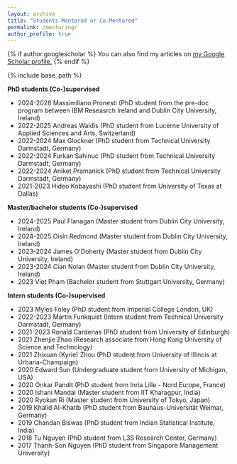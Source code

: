 ```yaml
---
layout: archive
title: "Students Mentored or Co-Mentored"
permalink: /mentoring/
author_profile: true
---
```


{% if author.googlescholar %}
  You can also find my articles on <u><a href="{{author.googlescholar}}">my Google Scholar profile</a>.</u>
{% endif %}

{% include base_path %}

**PhD students (Co-)supervised**
- 2024-2028 Massimiliano Pronesti (PhD student from the pre-doc program between IBM Reseasrch Ireland and Dublin City University, Ireland)
- 2022-2025 Andreas Waldis (PhD student from Lucerne University of Applied Sciences and Arts, Switzerland)
- 2022-2024 Max Glockner (PhD student from Technical University Darmstadt, Germany)  
- 2022-2024 Furkan Sahinuc (PhD student from Technical University Darmstadt, Germany) 
- 2022-2024 Aniket Pramanick (PhD student from Technical University Darmstadt, Germany) 
- 2021-2023 Hideo Kobayashi (PhD student from University of Texas at Dallas)

**Master/bachelor students (Co-)supervised**  
- 2024-2025 Paul Flanagan (Master student from Dublin City University, Ireland)
- 2024-2025 Oisín Redmond (Master student from Dublin City University, Ireland)
- 2023-2024 James O'Doherty (Master student from Dublin City University, Ireland)
- 2023-2024 Cian Nolan (Master student from Dublin City University, Ireland)
- 2023 Viet Pham (Bachelor student from Stuttgart University, Germany)

**Intern students (Co-)supervised**  
- 2023 Myles Foley (PhD student from Imperial College London, UK)
- 2022-2023 Martin Funkquist (Intern student from Technical University Darmstadt, Germany)
- 2021-2023 Ronald Cardenas (PhD student from University of Edinburgh)
- 2021 Zhenjie Zhao (Research associate from Hong Kong University of Science and Technology)
- 2021 Zhixuan (Kyrie) Zhou (PhD student from University of Illinois at Urbana-Champaign) 
- 2020 Edward Sun (Undergraduate student from University of Michigan, USA) 
- 2020 Onkar Pandit (PhD student from Inria Lille - Nord Europe, France) 
- 2020 Ishani Mandal (Master student from IIT Kharagpur, India)
- 2020 Ryokan Ri (Master student from University of Tokyo, Japan)
- 2019 Khalid Al-Khatib (PhD student from Bauhaus-Universität Weimar, Germany) 
- 2019 Chandan Biswas (PhD student from Indian Statistical Institute, India)
- 2018 Tu Nguyen (PhD student from L3S Research Center, Germany)
- 2017 Thanh-Son Nguyen (PhD student from Singapore Management University)



